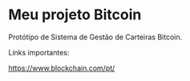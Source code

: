 
# Meu projeto Bitcoin

Protótipo de Sistema de Gestão de Carteiras Bitcoin.

Links importantes:

https://www.blockchain.com/pt/

